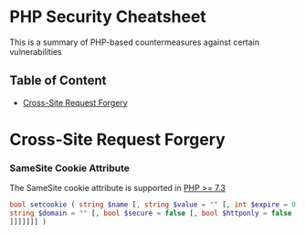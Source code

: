 # PHP Security Cheatsheet
This is a summary of PHP-based countermeasures against certain vulnerabilities

## Table of Content
- [Cross-Site Request Forgery](#cross-site-request-forgery)

# Cross-Site Request Forgery 
### SameSite Cookie Attribute
The SameSite cookie attribute is supported in [PHP >= 7.3](https://wiki.php.net/rfc/same-site-cookie)
```php
bool setcookie ( string $name [, string $value = "" [, int $expire = 0 [, string $path = "" [, 
string $domain = "" [, bool $secure = false [, bool $httponly = false [, string $samesite = "" 
]]]]]]] )
```
